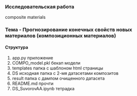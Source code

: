 ### Исследовательская работа
composite materials

### Тема - Прогнозирование конечных свойств новых материалов (композиционных материалов)

#### Структура

1. app.py приложение
2. COMPO_model.pkl бекап модели
3. templates папка с шаблоном html страницы
4. DS исходная папка с 2-мя датасетами композитов
5. result папка с дампом очищенного датасета
6. README.md прочти
7. DS_SuvorovAA.ipynb тетрадка
